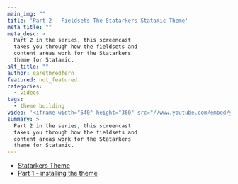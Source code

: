 ```yaml
---
main_img: ""
title: 'Part 2 - Fieldsets The Statarkers Statamic Theme'
meta_title: ""
meta_desc: >
  Part 2 in the series, this screencast
  takes you through how the fieldsets and
  content areas work for the Statarkers
  theme for Statamic.
alt_title: ""
author: garethredfern
featured: not_featured
categories:
  - videos
tags:
  - theme building
video: '<iframe width="640" height="360" src="//www.youtube.com/embed/yjF8fxzJHJ0?rel=0" frameborder="0" allowfullscreen></iframe>'
summary: >
  Part 2 in the series, this screencast
  takes you through how the fieldsets and
  content areas work for the Statarkers
  theme for Statamic.
---
```

- [Statarkers Theme](http://www.statamicthemes.com/themes/statarkers-theme)
- [Part 1 - installing the theme](http://www.statamicthemes.com/articles/part-1-installing-the-statarkers-statamic-theme)